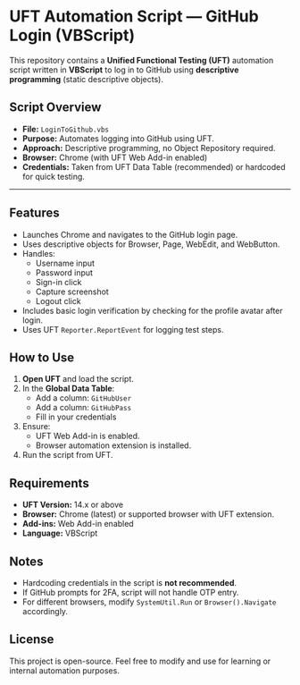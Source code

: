 # UFT Automation Script — GitHub Login (VBScript)
This repository contains a **Unified Functional Testing (UFT)** automation script written in **VBScript** to log in to GitHub using **descriptive programming** (static descriptive objects).

## Script Overview
- **File:** `LoginToGithub.vbs`
- **Purpose:** Automates logging into GitHub using UFT.
- **Approach:** Descriptive programming, no Object Repository required.
- **Browser:** Chrome (with UFT Web Add-in enabled)
- **Credentials:** Taken from UFT Data Table (recommended) or hardcoded for quick testing.

---

## Features
- Launches Chrome and navigates to the GitHub login page.
- Uses descriptive objects for Browser, Page, WebEdit, and WebButton.
- Handles:
  - Username input
  - Password input
  - Sign-in click
  - Capture screenshot
  - Logout click
- Includes basic login verification by checking for the profile avatar after login.
- Uses UFT `Reporter.ReportEvent` for logging test steps.

## How to Use
1. **Open UFT** and load the script.
2. In the **Global Data Table**:
   - Add a column: `GitHubUser`
   - Add a column: `GitHubPass`
   - Fill in your credentials  
3. Ensure:
   - UFT Web Add-in is enabled.
   - Browser automation extension is installed.
4. Run the script from UFT.

## Requirements
- **UFT Version:** 14.x or above
- **Browser:** Chrome (latest) or supported browser with UFT extension.
- **Add-ins:** Web Add-in enabled
- **Language:** VBScript

## Notes
- Hardcoding credentials in the script is **not recommended**.
- If GitHub prompts for 2FA, script will not handle OTP entry.
- For different browsers, modify `SystemUtil.Run` or `Browser().Navigate` accordingly.

## License
This project is open-source. Feel free to modify and use for learning or internal automation purposes.
